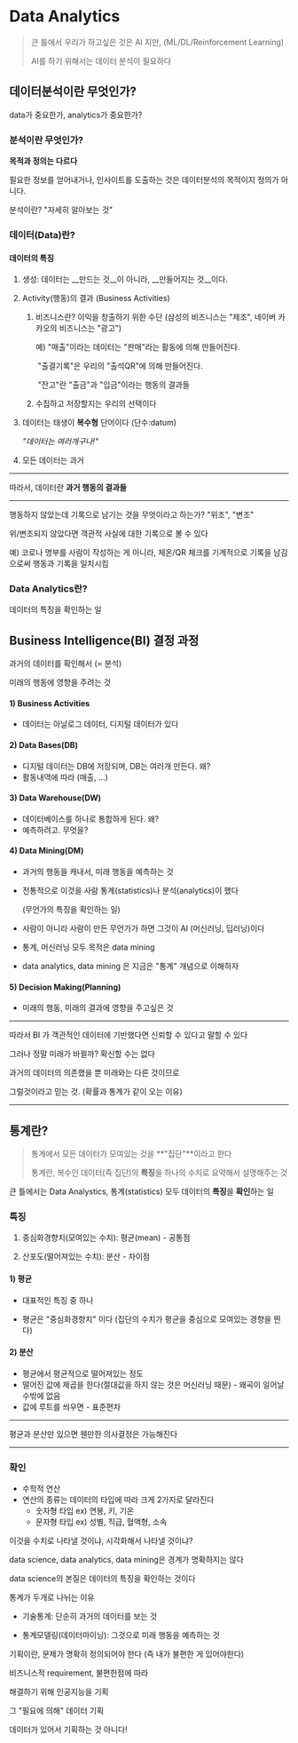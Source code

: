 # Data Analytics



> 큰 틀에서 우리가 하고싶은 것은 AI 지만, (ML/DL/Reinforcement Learning)
>
> AI를 하기 위해서는 데이터 분석이 필요하다



## __데이터분석이란 무엇인가?__

data가 중요한가, analytics가 중요한가?



### 분석이란 무엇인가?

__목적과 정의는 다르다__

필요한 정보를 얻어내거나, 인사이트를 도출하는 것은 데이터분석의 목적이지 정의가 아니다.

분석이란? "자세히 알아보는 것"



### 데이터(Data)란?

#### 데이터의 특징

1. 생성: 데이터는 __만드는 것__이 아니라, __만들어지는 것__이다.

2. Activity(행동)의 결과 (Business Activities)

   1. 비즈니스란? 이익을 창출하기 위한 수단 (삼성의 비즈니스는 "제조", 네이버 카카오의 비즈니스는 "광고")

      예) "매출"이라는 데이터는 "판매"라는 활동에 의해 만들어진다.

      ​     "출결기록"은 우리의 "출석QR"에 의해 만들어진다.

      ​     "잔고"란 "출금"과 "입금"이라는 행동의 결과들

   2. 수집하고 저장할지는 우리의 선택이다

3. 데이터는 태생이 __복수형__ 단어이다 (단수:datum)

   _"데이터는 여러개구나!"_

4. 모든 데이터는 과거



---

따라서, 데이터란 __과거 행동의 결과들__

---



행동하지 않았는데 기록으로 남기는 것을 무엇이라고 하는가? "위조", "변조"

위/변조되지 않았다면 객관적 사실에 대한 기록으로 볼 수 있다

예) 코로나 명부를 사람이 작성하는 게 아니라, 체온/QR 체크를 기계적으로 기록을 남김으로써 행동과 기록을 일치시킴





### Data Analytics란?

데이터의 특징을 확인하는 일





## Business Intelligence(BI) 결정 과정

과거의 데이터를 확인해서 (= 분석)

미래의 행동에 영향을 주려는 것



#### 1) Business Activities

- 데이터는 아날로그 데이터, 디지털 데이터가 있다

#### 2) Data Bases(DB)

- 디지털 데이터는 DB에 저장되며, DB는 여러개 만든다. 왜?
- 활동내역에 따라 (매출, ...)

#### 3) Data Warehouse(DW)

- 데이터베이스를 하나로 통합하게 된다. 왜?
- 예측하려고. 무엇을?

#### 4) Data Mining(DM)

- 과거의 행동을 캐내서, 미래 행동을 예측하는 것

- 전통적으로 이것을 사람 통계(statistics)나 분석(analytics)이 했다

  (무언가의 특징을 확인하는 일)

- 사람이 아니라 사람이 만든 무언가가 하면 그것이 AI (머신러닝, 딥러닝)이다 

- 통계, 머신러닝 모두 목적은 data mining

- data analytics, data mining 은 지금은 "통계" 개념으로 이해하자



#### 5) Decision Making(Planning)

- 미래의 행동, 미래의 결과에 영향을 주고싶은 것



---

따라서 BI 가 객관적인 데이터에 기반했다면 신뢰할 수 있다고 말할 수 있다

그러나 정말 미래가 바뀔까? 확신할 수는 없다

과거의 데이터의 의존했을 뿐 미래와는 다른 것이므로

그럴것이라고 믿는 것. (확률과 통계가 같이 오는 이유)

---







## 통계란?

> 통계에서 모든 데이터가 모여있는 것을 **"집단"**이라고 한다
>
> 통계란, 복수인 데이터(즉 집단)의 **특징**을 하나의 수치로 요약해서 설명해주는 것



큰 틀에서는 Data Analystics, 통계(statistics) 모두 데이터의 **특징**을 **확인**하는 일



### 특징

1) 중심화경향치(모여있는 수치): 평균(mean) - 공통점

2) 산포도(떨어져있는 수치): 분산 - 차이점



#### 1) 평균

- 대표적인 특징 중 하나

- 평균은 "중심화경향치" 이다 (집단의 수치가 평균을 중심으로 모여있는 경향을 띈다)



#### 2) 분산

- 평균에서 평균적으로 떨어져있는 정도
- 떨어진 값에 제곱을 한다(절대값을 하지 않는 것은 머신러닝 때문) - 왜곡이 일어날 수밖에 없음
- 값에 루트를 씌우면 - 표준편차



---

평균과 분산만 있으면 웬만한 의사결정은 가능해진다

---



### 확인

- 수학적 연산
- 연산의 종류는 데이터의 타입에 따라 크게 2가지로 달라진다
  - 숫자형 타입 ex) 연봉, 키, 기온
  - 문자형 타입 ex) 성별, 직급, 혈액형, 소속



이것을 수치로 나타낼 것이냐, 시각화해서 나타낼 것이냐?





data science, data analytics, data mining은 경계가 명확하지는 않다





data science의 본질은 데이터의 특징을 확인하는 것이다









통계가 두개로 나뉘는 이유

- 기술통계: 단순히 과거의 데이터를 보는 것

- 통계모델링(데이터마이닝): 그것으로 미래 행동을 예측하는 것





기획이란, 문제가 명확히 정의되어야 한다 (즉 내가 불편한 게 있어야한다)

비즈니스적 requirement, 불편한점에 따라

해결하기 위해  인공지능을 기획

그 "필요에 의해" 데이터 기획 

데이터가 있어서 기획하는 것 아니다!